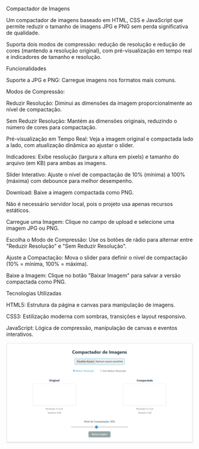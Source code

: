 Compactador de Imagens

Um compactador de imagens baseado em HTML, CSS e JavaScript que permite reduzir o tamanho de imagens JPG e PNG sem perda significativa de qualidade. 

Suporta dois modos de compressão: 
redução de resolução e redução de cores (mantendo a resolução original), com pré-visualização em tempo real e indicadores de tamanho e resolução.

Funcionalidades

Suporte a JPG e PNG: Carregue imagens nos formatos mais comuns.

Modos de Compressão:

Reduzir Resolução: Diminui as dimensões da imagem proporcionalmente ao nível de compactação.

Sem Reduzir Resolução: Mantém as dimensões originais, reduzindo o número de cores para compactação.

Pré-visualização em Tempo Real: 
Veja a imagem original e compactada lado a lado, com atualização dinâmica ao ajustar o slider.

Indicadores: 
Exibe resolução (largura x altura em pixels) e tamanho do arquivo (em KB) para ambas as imagens.

Slider Interativo: 
Ajuste o nível de compactação de 10% (mínima) a 100% (máxima) com debounce para melhor desempenho.

Download: Baixe a imagem compactada como PNG.

Não é necessário servidor local, pois o projeto usa apenas recursos estáticos.

Carregue uma Imagem:
Clique no campo de upload e selecione uma imagem JPG ou PNG.

Escolha o Modo de Compressão:
Use os botões de rádio para alternar entre "Reduzir Resolução" e "Sem Reduzir Resolução".

Ajuste a Compactação:
Mova o slider para definir o nível de compactação (10% = mínima, 100% = máxima).

Baixe a Imagem:
Clique no botão "Baixar Imagem" para salvar a versão compactada como PNG.

Tecnologias Utilizadas

HTML5: Estrutura da página e canvas para manipulação de imagens.

CSS3: Estilização moderna com sombras, transições e layout responsivo.

JavaScript: Lógica de compressão, manipulação de canvas e eventos interativos.


![Screenshot do Compactador de Imagens](./Screenshot.png)

